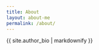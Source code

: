 ```yaml
---
title: About
layout: about-me
permalink: /about/
---
```


<div class="author-bio">
  <p>{{ site.author_bio | markdownify }}</p>
</div>